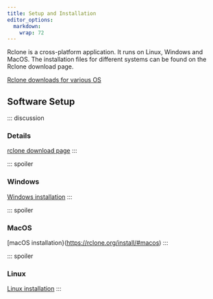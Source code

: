 ```yaml
---
title: Setup and Installation
editor_options: 
  markdown: 
    wrap: 72
---
```


Rclone is a cross-platform application. It runs on Linux, Windows and
MacOS. The installation files for different systems can be found on the
Rclone download page.

[Rclone downloads for various OS](https://rclone.org/downloads/)

## Software Setup

::: discussion
### Details

[rclone download page](https://rclone.org/downloads)
:::

::: spoiler
### Windows

[Windows installation](https://rclone.org/install/#windows)
:::

::: spoiler
### MacOS

[macOS installation}(<https://rclone.org/install/#macos>)
:::

::: spoiler
### Linux

[Linux installation](https://rclone.org/install/#linux)
:::
